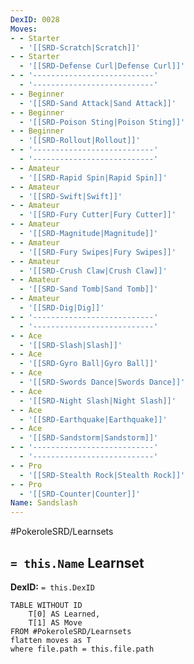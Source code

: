 ```yaml
---
DexID: 0028
Moves:
- - Starter
  - '[[SRD-Scratch|Scratch]]'
- - Starter
  - '[[SRD-Defense Curl|Defense Curl]]'
- - '---------------------------'
  - '---------------------------'
- - Beginner
  - '[[SRD-Sand Attack|Sand Attack]]'
- - Beginner
  - '[[SRD-Poison Sting|Poison Sting]]'
- - Beginner
  - '[[SRD-Rollout|Rollout]]'
- - '---------------------------'
  - '---------------------------'
- - Amateur
  - '[[SRD-Rapid Spin|Rapid Spin]]'
- - Amateur
  - '[[SRD-Swift|Swift]]'
- - Amateur
  - '[[SRD-Fury Cutter|Fury Cutter]]'
- - Amateur
  - '[[SRD-Magnitude|Magnitude]]'
- - Amateur
  - '[[SRD-Fury Swipes|Fury Swipes]]'
- - Amateur
  - '[[SRD-Crush Claw|Crush Claw]]'
- - Amateur
  - '[[SRD-Sand Tomb|Sand Tomb]]'
- - Amateur
  - '[[SRD-Dig|Dig]]'
- - '---------------------------'
  - '---------------------------'
- - Ace
  - '[[SRD-Slash|Slash]]'
- - Ace
  - '[[SRD-Gyro Ball|Gyro Ball]]'
- - Ace
  - '[[SRD-Swords Dance|Swords Dance]]'
- - Ace
  - '[[SRD-Night Slash|Night Slash]]'
- - Ace
  - '[[SRD-Earthquake|Earthquake]]'
- - Ace
  - '[[SRD-Sandstorm|Sandstorm]]'
- - '---------------------------'
  - '---------------------------'
- - Pro
  - '[[SRD-Stealth Rock|Stealth Rock]]'
- - Pro
  - '[[SRD-Counter|Counter]]'
Name: Sandslash
---
```


#PokeroleSRD/Learnsets

## `= this.Name` Learnset

**DexID:** `= this.DexID`

```dataview
TABLE WITHOUT ID
    T[0] AS Learned,
    T[1] AS Move
FROM #PokeroleSRD/Learnsets
flatten moves as T
where file.path = this.file.path
```
